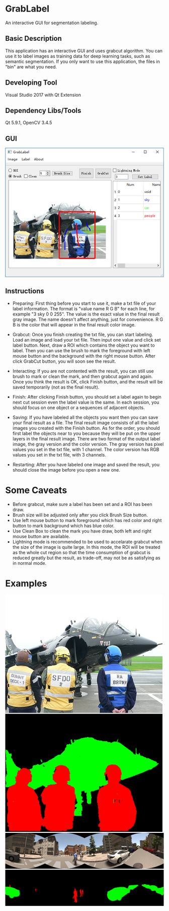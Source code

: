 # GrabLabel

An interactive GUI for segmentation labeling.

## Basic Description

This application has an interactive GUI and uses grabcut algorithm. You can use it to label images as training data for deep learning tasks, such as semantic segmentation. If you only want to use this application, the files in "bin" are what you need.

## Developing Tool

Visual Studio 2017 with Qt Extension

## Dependency Libs/Tools

Qt 5.9.1, OpenCV 3.4.5

## GUI

![](Examples/GrabLabel_GUI.png)

## Instructions

* Preparing: First thing before you start to use it, make a txt file of your label information. The format is "value name R G B" for each line, for example "3 sky 0 0 255". The value is the exact value in the final result gray image. The name doesn't affect anything, just for convenience. R G B is the color that will appear in the final result color image.

* Grabcut: Once you finish creating the txt file, you can start labeling. Load an image and load your txt file. Then input one value and click set label button. Next, draw a ROI which contains the object you want to label. Then you can use the brush to mark the foreground with left mouse button and the background with the right mouse button. After click GrabCut button, you will soon see the result.

* Interacting: If you are not contented with the result, you can still use brush to mark or clean the mark, and then grabcut
again and again. Once you think the result is OK, click Finish button, and the result will be saved temporarily (not as the final result).

* Finish: After clicking Finish button, you should set a label again to begin next cut session even the label value is the same. In each
session, you should focus on one object or a sequences of adjacent objects.

* Saving: If you have labeled all the objects you want then you can save your final result as a file. The final result image consists of all the label images you created with the Finish button. As for the order, you should first label the objects near to you because they will be put on the upper layers in the final result image. There are two format of the output label image, the gray version and the color version. The gray version has pixel values you set in the txt file, with 1 channel. The color version has RGB values you set in the txt file, with 3 channels.

* Restarting: After you have labeled one image and saved the result, you should close the image before you open a new one.

# Some Caveats

* Before grabcut, make sure a label has been set and a ROI has been draw.
* Brush size will be adjusted only after you click Brush Size button.
* Use left mouse button to mark foreground which has red color and right button to mark background which has blue color.
* Use Clean Box to clean the mark you have draw, both left and right mouse button are available.
* Lightning mode is recommended to be used to accelarate grabcut when the size of the image is quite large. In this mode, the ROI will be treated as the whole cut region so that the time consumption of grabcut is reduced greatly but the result, as trade-off,  may not be as satisfying as in normal mode.

# Examples
![](Examples/exp1.jpg)
![](Examples/label1.png)
![](Examples/exp2.png)
![](Examples/label2.png)
